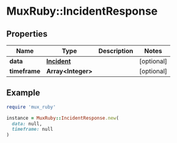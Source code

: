 # MuxRuby::IncidentResponse

## Properties

| Name | Type | Description | Notes |
| ---- | ---- | ----------- | ----- |
| **data** | [**Incident**](.md) |  | [optional] |
| **timeframe** | **Array&lt;Integer&gt;** |  | [optional] |

## Example

```ruby
require 'mux_ruby'

instance = MuxRuby::IncidentResponse.new(
  data: null,
  timeframe: null
)
```

